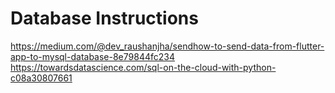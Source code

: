# Database Instructions

https://medium.com/@dev_raushanjha/sendhow-to-send-data-from-flutter-app-to-mysql-database-8e79844fc234
https://towardsdatascience.com/sql-on-the-cloud-with-python-c08a30807661